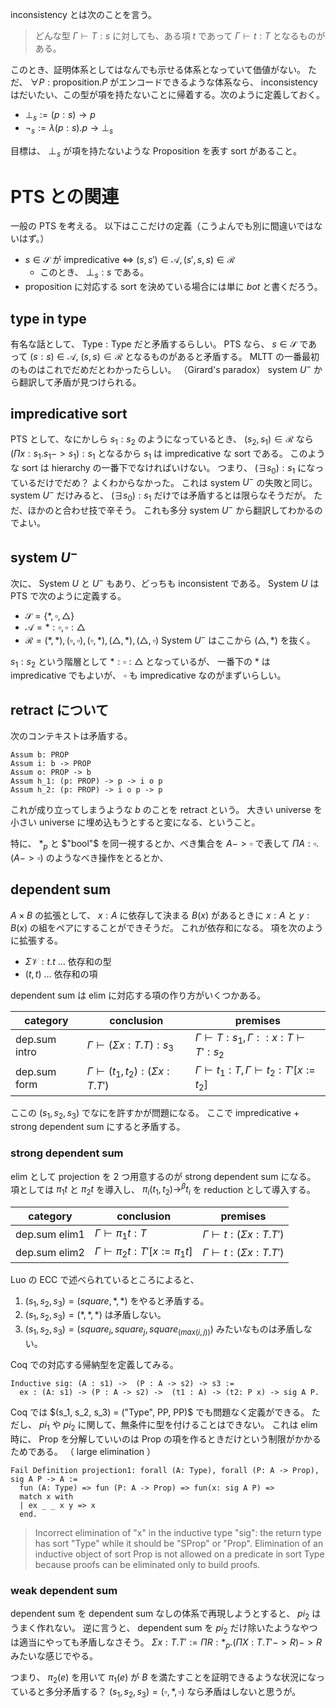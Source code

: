 inconsistency とは次のことを言う。
> どんな型 $\Gamma \vdash T: s$ に対しても、ある項 $t$ であって $\Gamma \vdash t: T$ となるものがある。

このとき、証明体系としてはなんでも示せる体系となっていて価値がない。
ただ、 $\forall P: \text{proposition}. P$ がエンコードできるような体系なら、 inconsistency はだいたい、この型が項を持たないことに帰着する。次のように定義しておく。
- $\bot_s := (p: s) \to p$
- $\neg_s := \lambda (p: s). p \to \bot_s$

目標は、 $\bot_s$ が項を持たないような Proposition を表す sort があること。

# PTS との関連
一般の PTS を考える。
以下はここだけの定義（こうよんでも別に間違いではないはず。）
- $s \in \mathcal{S}$ が impredicative $\Leftrightarrow$ $(s, s') \in \mathcal{A}, (s', s, s) \in \mathcal{R}$
  - このとき、 $\bot_s: s$ である。
- proposition に対応する sort を決めている場合には単に $bot$ と書くだろう。

## type in type
有名な話として、 $\text{Type}: \text{Type}$ だと矛盾するらしい。
PTS なら、 $s \in \mathcal{S}$ であって $(s: s) \in \mathcal{A}$, $(s, s) \in \mathcal{R}$ となるものがあると矛盾する。
MLTT の一番最初のものはこれでだめだとわかったらしい。
（Girard's paradox）
system $U^-$ から翻訳して矛盾が見つけられる。

## impredicative sort
PTS として、なにかしら $s_1: s_2$ のようになっているとき、
$(s_2, s_1) \in \mathcal{R}$ なら $(\Pi x: s_1. s_1 -> s_1): s_1$ となるから $s_1$ は impredicative な sort である。
このような sort は hierarchy の一番下でなければいけない。
つまり、 $(\exists s_0): s_1$ になっているだけでだめ？
よくわからなかった。
これは system $U^-$ の失敗と同じ。
system $U^-$ だけみると、 $(\exists s_0): s_1$ だけでは矛盾するとは限らなそうだが。
ただ、ほかのと合わせ技で辛そう。
これも多分 system $U^-$ から翻訳してわかるのでよい。

## system $U^-$
次に、 System $U$ と $U^-$ もあり、どっちも inconsistent である。
System $U$ は PTS で次のように定義する。
- $\mathcal{S} = \{*, \square, \triangle\}$
- $\mathcal{A} = *: \square, \square: \triangle$
- $\mathcal{R} = {(*, *), (\square, \square), (\square, *), (\triangle, *), (\triangle, \square)}$
System $U^-$ はここから $(\triangle, *)$ を抜く。

$s_1: s_2$ という階層として $*: \square: \triangle$ となっているが、
一番下の $*$ は impredicative でもよいが、 $\square$ も impredicative なのがまずいらしい。

## retract について
次のコンテキストは矛盾する。
```
Assum b: PROP
Assum i: b -> PROP
Assum o: PROP -> b
Assum h_1: (p: PROP) -> p -> i o p
Assum h_2: (p: PROP) -> i o p -> p
```

これが成り立ってしまうような $b$ のことを retract という。
大きい universe を小さい universe に埋め込もうとすると変になる、ということ。

特に、 $*_p$ と $"bool"$ を同一視するとか、べき集合を $A -> \square$ で表して $\Pi A: \square. (A -> \square)$ のようなべき操作をとるとか、

## dependent sum
$A \times B$ の拡張として、 $x: A$ に依存して決まる $B(x)$ があるときに $x: A$ と $y: B(x)$ の組をペアにすることができそうだ。
これが依存和になる。
項を次のように拡張する。
- $\Sigma \mathcal{V}: t. t$ ... 依存和の型
- $(t, t)$ ... 依存和の項

dependent sum は elim に対応する項の作り方がいくつかある。

| category | conclusion | premises |
| --- | --- | --- |
| dep.sum intro | $\Gamma \vdash (\Sigma x: T. T): s_3$ | $\Gamma \vdash T: s_1, \Gamma :: x: T \vdash T' : s_2$ |
| dep.sum form | $\Gamma \vdash (t_1, t_2): (\Sigma x: T. T')$ | $\Gamma \vdash t_1: T, \Gamma \vdash t_2: T'[x := t_2]$ |

ここの $(s_1, s_2, s_3)$ でなにを許すかが問題になる。
ここで impredicative + strong dependent sum にすると矛盾する。

### strong dependent sum
elim として projection を $2$ つ用意するのが strong dependent sum になる。
項としては $\pi_1 t$ と $\pi_2 t$ を導入し、 $\pi_i (t_1, t_2) \to^\beta t_i$ を reduction として導入する。

| category | conclusion | premises |
| --- | --- | --- |
| dep.sum elim1 | $\Gamma \vdash \pi_1 t: T$ | $\Gamma \vdash t: (\Sigma x: T. T')$ |
| dep.sum elim2 | $\Gamma \vdash \pi_2 t: T'[x := \pi_1 t]$ | $\Gamma \vdash t: (\Sigma x: T. T')$ |

Luo の ECC で述べられているところによると、
1. $(s_1, s_2, s_3) = (square, *, *)$ をやると矛盾する。
2. $(s_1, s_2, s_3) = (*, *, *)$ は矛盾しない。
3. $(s_1, s_2, s_3) = (square_i, square_j, square_(max(i,j)))$ みたいなものは矛盾しない。

Coq での対応する帰納型を定義してみる。
```
Inductive sig: (A : s1) ->  (P : A -> s2) -> s3 :=
  ex : (A: s1) -> (P : A -> s2) ->  (t1 : A) -> (t2: P x) -> sig A P.
```
Coq では $(s_1, s_2, s_3) = ("Type", PP, PP)$ でも問題なく定義ができる。
ただし、 $pi_1$ や $pi_2$ に関して、無条件に型を付けることはできない。
これは elim 時に、 Prop を分解していいのは Prop の項を作るときだけという制限がかかるためである。
（ large elimination ）
```Coq
Fail Definition projection1: forall (A: Type), forall (P: A -> Prop), sig A P -> A :=
  fun (A: Type) => fun (P: A -> Prop) => fun(x: sig A P) =>
  match x with
  | ex _ _ x y => x
  end.
```
>  Incorrect elimination of "x" in the inductive type "sig":
  the return type has sort "Type" while it should be "SProp" or "Prop".
> Elimination of an inductive object of sort Prop is not allowed on a predicate in sort Type
> because proofs can be eliminated only to build proofs.

### weak dependent sum
dependent sum を dependent sum なしの体系で再現しようとすると、 $pi_2$ はうまく作れない。
逆に言うと、 dependent sum を $pi_2$ だけ除いたようなやつは適当にやっても矛盾しなさそう。
$\Sigma x: T. T' := \Pi R: *_p. (\Pi X: T. T' -> R) -> R$ みたいな感じでやる。

つまり、 $\pi_2 (e)$ を用いて $\pi_1 (e)$ が $B$ を満たすことを証明できるような状況になっていると多分矛盾する？
$(s_1, s_2, s_3) = (\square, *, \square)$ なら矛盾はしないと思うが。
